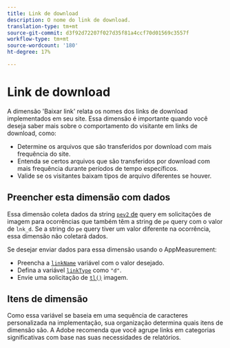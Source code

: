 ```yaml
---
title: Link de download
description: O nome do link de download.
translation-type: tm+mt
source-git-commit: d3f92d72207f027d35f81a4ccf70d01569c3557f
workflow-type: tm+mt
source-wordcount: '180'
ht-degree: 17%

---
```



# Link de download

A dimensão &#39;Baixar link&#39; relata os nomes dos links de download implementados em seu site. Essa dimensão é importante quando você deseja saber mais sobre o comportamento do visitante em links de download, como:

* Determine os arquivos que são transferidos por download com mais frequência do site.
* Entenda se certos arquivos que são transferidos por download com mais frequência durante períodos de tempo específicos.
* Valide se os visitantes baixam tipos de arquivo diferentes se houver.

## Preencher esta dimensão com dados

Essa dimensão coleta dados da string [`pev2` de](/help/implement/validate/query-parameters.md) query em solicitações de imagem para ocorrências que também têm a string de `pe` query com o valor de `lnk_d`. Se a string do `pe` query tiver um valor diferente na ocorrência, essa dimensão não coletará dados.

Se desejar enviar dados para essa dimensão usando o AppMeasurement:

* Preencha a [`linkName`](/help/implement/vars/config-vars/linkname.md) variável com o valor desejado.
* Defina a variável [`linkType`](/help/implement/vars/config-vars/linktype.md) como `"d"`.
* Envie uma solicitação de [`tl()`](/help/implement/vars/functions/tl-method.md) imagem.

## Itens de dimensão

Como essa variável se baseia em uma sequência de caracteres personalizada na implementação, sua organização determina quais itens de dimensão são. A Adobe recomenda que você agrupe links em categorias significativas com base nas suas necessidades de relatórios.
